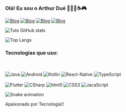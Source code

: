 ### Olá! Eu sou o Arthur Dué 🧑🏻‍💻☕🎮 

[![Blog](https://img.shields.io/badge/LinkedIn-0077B5?style=for-the-badge&logo=linkedin&logoColor=white)](https://www.linkedin.com/in/arthur-du%C3%A9-59561a123/)
[![Blog](https://img.shields.io/badge/Instagram-E4405F?style=for-the-badge&logo=instagram&logoColor=white)](https://www.instagram.com/duetechnology/)
[![Blog](https://img.shields.io/badge/WhatsApp-25D366?style=for-the-badge&logo=whatsapp&logoColor=white)](https://wa.me/message/VTLP3IKBV4E4F1)
[![Blog](https://img.shields.io/badge/Twitch-9146FF?style=for-the-badge&logo=twitch&logoColor=white)](https://www.twitch.tv/tutsdue)

![Tuts GitHub stats](https://github-readme-stats.vercel.app/api?username=Tuts-Due&show_icons=true&theme=tokyonight)

![Top Langs](https://github-readme-stats.vercel.app/api/top-langs/?username=Tuts-Due&layout=compact)

### Tecnologias que uso: 
<div style = "display: inline_block"><br/>
<br/>
  
<img align="center " alt="Java" src="https://img.shields.io/badge/Java-ED8B00?style=for-the-badge&logo=openjdk&logoColor=white">
<img align="center " alt="Android" src="https://img.shields.io/badge/Android-3DDC84?style=for-the-badge&logo=android&logoColor=white">
<img align="center " alt="Kotlin" src="https://img.shields.io/badge/Kotlin-0095D5?&style=for-the-badge&logo=kotlin&logoColor=white">
<img align="center " alt="React-Native" src="https://img.shields.io/badge/React_Native-20232A?style=for-the-badge&logo=react&logoColor=61DAFB">
<img align="center " alt="TypeScript" src="https://img.shields.io/badge/TypeScript-007ACC?style=for-the-badge&logo=typescript&logoColor=white"><br/>
 <br/>
  
<img align="center " alt="Flutter" src="https://img.shields.io/badge/Flutter-02569B?style=for-the-badge&logo=flutter&logoColor=white">
<img align="center " alt="CSharp" src="https://img.shields.io/badge/C%23-239120?style=for-the-badge&logo=c-sharp&logoColor=white">
<img align="center " alt="html5" src="https://img.shields.io/badge/HTML5-E34F26?style=for-the-badge&logo=html5&logoColor=white">
<img align="center " alt="CSS3" src="https://img.shields.io/badge/CSS3-1572B6?style=for-the-badge&logo=css3&logoColor=white">
<img align="center " alt="JacaScript" src="https://img.shields.io/badge/JavaScript-F7DF1E?style=for-the-badge&logo=javascript&logoColor=black">

![Snake animation](https://github.com/Tuts-Due/Tuts-Due/blob/output/github-contribution-grid-snake.svg)
</div>

Apaixonado por Tecnologia!!

